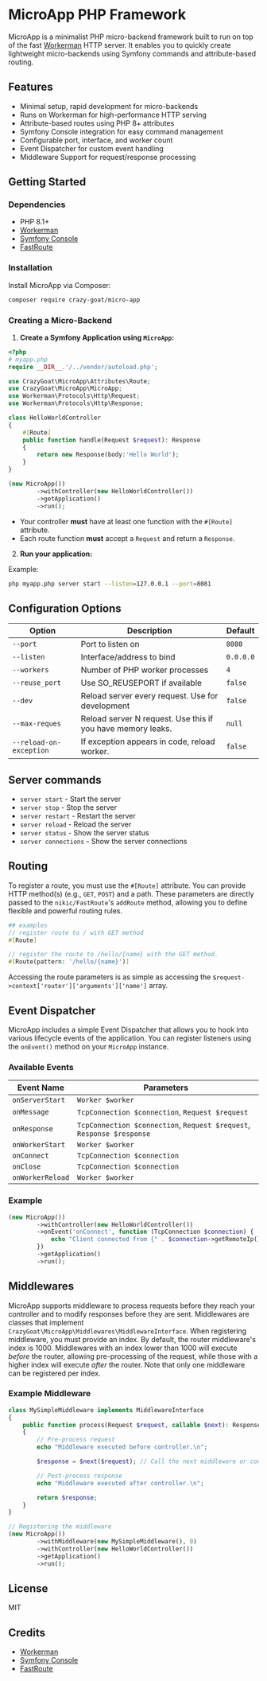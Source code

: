 # MicroApp PHP Framework

MicroApp is a minimalist PHP micro-backend framework built to run on top of the fast [Workerman](https://github.com/walkor/Workerman) HTTP server. It enables you to quickly create lightweight micro-backends using Symfony commands and attribute-based routing.

## Features

- Minimal setup, rapid development for micro-backends
- Runs on Workerman for high-performance HTTP serving
- Attribute-based routes using PHP 8+ attributes
- Symfony Console integration for easy command management
- Configurable port, interface, and worker count
- Event Dispatcher for custom event handling
- Middleware Support for request/response processing

## Getting Started

### Dependencies

- PHP 8.1+
- [Workerman](https://github.com/walkor/Workerman) 
- [Symfony Console](https://symfony.com/doc/current/components/console.html)
- [FastRoute](https://github.com/nikic/FastRoute)

### Installation

Install MicroApp via Composer:

```bash
composer require crazy-goat/micro-app
```

### Creating a Micro-Backend

1. **Create a Symfony Application using `MicroApp`:**

```php 
<?php 
# myapp.php
require __DIR__.'/../vendor/autoload.php';

use CrazyGoat\MicroApp\Attributes\Route;
use CrazyGoat\MicroApp\MicroApp;
use Workerman\Protocols\Http\Request;
use Workerman\Protocols\Http\Response;

class HelloWorldController
{
    #[Route]
    public function handle(Request $request): Response
    {
        return new Response(body:'Hello World');
    }
}

(new MicroApp())
        ->withController(new HelloWorldController())
        ->getApplication()
        ->run();
```
- Your controller **must** have at least one function with the `#[Route]` attribute.
- Each route function **must** accept a `Request` and return a `Response`.

2. **Run your application:**

Example:

```bash
php myapp.php server start --listen=127.0.0.1 --port=8081
```

## Configuration Options

| Option                  | Description                                                 | Default   |
|-------------------------|-------------------------------------------------------------|-----------|
| `--port`                | Port to listen on                                           | `8080`    |
| `--listen`              | Interface/address to bind                                   | `0.0.0.0` |
| `--workers`             | Number of PHP worker processes                              | `4`       |
| `--reuse_port`          | Use SO_REUSEPORT if available                               | `false`   |
| `--dev`                 | Reload server every request. Use for development            | `false`   |
| `--max-reques`          | Reload server N request. Use this if you have memory leaks. | `null`    |
| `--reload-on-exception` | If exception appears in code, reload worker.                | `false`   |

## Server commands

- `server start` - Start the server
- `server stop` - Stop the server
- `server restart` - Restart the server
- `server reload` - Reload the server
- `server status` - Show the server status
- `server connections` - Show the server connections

## Routing
To register a route, you must use the `#[Route]` attribute. You can provide HTTP method(s) (e.g., `GET`, `POST`) and a path.
These parameters are directly passed to the `nikic/FastRoute`'s `addRoute` method, allowing you to define flexible and powerful routing rules.

```php
## examples
// register route to / with GET method
#[Route] 

// register the route to /hello/{name} with the GET method.
#[Route(pattern: '/hello/{name}')]  
```

Accessing the route parameters is as simple as accessing the `$request->context['router']['arguments']['name']` array.

## Event Dispatcher

MicroApp includes a simple Event Dispatcher that allows you to hook into various lifecycle events of the application. 
You can register listeners using the `onEvent()` method on your `MicroApp` instance.

### Available Events

| Event Name        | Parameters                                                            |
|-------------------|-----------------------------------------------------------------------|
| `onServerStart`   | `Worker $worker`                                                      |
| `onMessage`       | `TcpConnection $connection`, `Request $request`                       |
| `onResponse`      | `TcpConnection $connection`, `Request $request`, `Response $response` |
| `onWorkerStart`   | `Worker $worker`                                                      |
| `onConnect`       | `TcpConnection $connection`                                           |
| `onClose`         | `TcpConnection $connection`                                           |
| `onWorkerReload`  | `Worker $worker`                                                      |

### Example

```php
(new MicroApp())
        ->withController(new HelloWorldController())
        ->onEvent('onConnect', function (TcpConnection $connection) {
            echo "Client connected from {" . $connection->getRemoteIp() . ":" . $connection->getRemotePort() . "}\n";
        })
        ->getApplication()
        ->run();
```

## Middlewares

MicroApp supports middleware to process requests before they reach your controller and to modify responses before they are sent. 
Middlewares are classes that implement `CrazyGoat\MicroApp\Middlewares\MiddlewareInterface`.
When registering middleware, you must provide an index. By default, the router middleware's index is 1000. 
Middlewares with an index lower than 1000 will execute *before* the router, allowing pre-processing of the request, 
while those with a higher index will execute *after* the router. Note that only one middleware can be registered per index. 

### Example Middleware

```php
class MySimpleMiddleware implements MiddlewareInterface
{
    public function process(Request $request, callable $next): Response
    {
        // Pre-process request
        echo "Middleware executed before controller.\n";

        $response = $next($request); // Call the next middleware or controller

        // Post-process response
        echo "Middleware executed after controller.\n";

        return $response;
    }
}

// Registering the middleware
(new MicroApp())
        ->withMiddleware(new MySimpleMiddleware(), 0)
        ->withController(new HelloWorldController())
        ->getApplication()
        ->run();
```

## License

MIT

## Credits

- [Workerman](https://github.com/walkor/Workerman)
- [Symfony Console](https://symfony.com/doc/current/components/console.html)
- [FastRoute](https://github.com/nikic/FastRoute)
